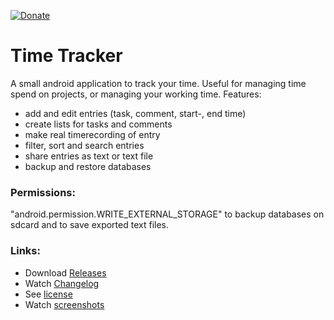 [![Donate](https://www.paypalobjects.com/de_DE/DE/i/btn/btn_donateCC_LG.gif)](https://www.paypal.com/cgi-bin/webscr?cmd=_s-xclick&hosted_button_id=NP6TGYDYP9SHY)

# Time Tracker
A small android application to track your time. Useful for managing time spend on projects, or managing your working time. Features:

- add and edit entries (task, comment, start-, end time)
- create lists for tasks and comments
- make real timerecording of entry
- filter, sort and search entries
- share entries as text or text file
- backup and restore databases

### Permissions:
"android.permission.WRITE_EXTERNAL_STORAGE" to backup databases on sdcard and to save exported text files.

### Links:
- Download [Releases](https://github.com/scoute-dich/TimeTracker/releases)
- Watch [Changelog](https://github.com/scoute-dich/TimeTracker/blob/master/CHANGELOG.md)
- See [license](https://github.com/scoute-dich/TimeTracker/blob/master/LICENSE.md)
- Watch [screenshots](https://github.com/scoute-dich/TimeTracker/blob/master/SCREENSHOTS.md)
